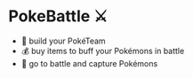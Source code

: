 # PokeBattle :crossed_swords:

- :unicorn: build your PokéTeam
- :moneybag: buy items to buff your Pokémons in battle
- :punch: go to battle and capture Pokémons

